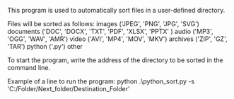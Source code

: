 This program is used to automatically sort files in a user-defined directory.

Files will be sorted as follows:
images ('JPEG', 'PNG', 'JPG', 'SVG')
documents ('DOC', 'DOCX', 'TXT', 'PDF', 'XLSX', 'PPTX' )
audio ('MP3', 'OGG', 'WAV', 'AMR')
video ('AVI', 'MP4', 'MOV', 'MKV')
archives ('ZIP', 'GZ', 'TAR')
python ('.py')
other 

To start the program, write the address of the directory to be sorted in the command line.

Example of a line to run the program: python .\python_sort.py -s 'C:/Folder/Next_folder/Destination_Folder'